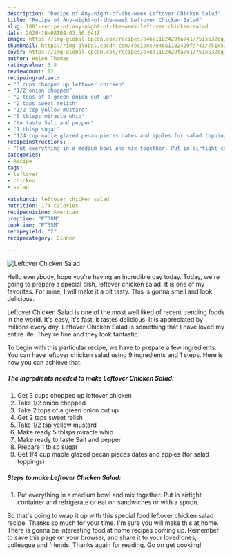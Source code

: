 ```yaml
---
description: "Recipe of Any-night-of-the-week Leftover Chicken Salad"
title: "Recipe of Any-night-of-the-week Leftover Chicken Salad"
slug: 1081-recipe-of-any-night-of-the-week-leftover-chicken-salad
date: 2020-10-08T04:03:56.641Z
image: https://img-global.cpcdn.com/recipes/e46a1182429fa741/751x532cq70/leftover-chicken-salad-recipe-main-photo.jpg
thumbnail: https://img-global.cpcdn.com/recipes/e46a1182429fa741/751x532cq70/leftover-chicken-salad-recipe-main-photo.jpg
cover: https://img-global.cpcdn.com/recipes/e46a1182429fa741/751x532cq70/leftover-chicken-salad-recipe-main-photo.jpg
author: Helen Thomas
ratingvalue: 3.8
reviewcount: 12
recipeingredient:
- "3 cups chopped up leftover chicken"
- "1/2 onion chopped"
- "2 tops of a green onion cut up"
- "2 taps sweet relish"
- "1/2 tsp yellow mustard"
- "5 tblsps miracle whip"
- "to taste Salt and pepper"
- "1 tblsp sugar"
- "1/4 cup maple glazed pecan pieces dates and apples for salad toppings"
recipeinstructions:
- "Put everything in a medium bowl and mix together. Put in airtight container and refrigerate or eat on sandwiches or with a spoon."
categories:
- Recipe
tags:
- leftover
- chicken
- salad

katakunci: leftover chicken salad 
nutrition: 174 calories
recipecuisine: American
preptime: "PT38M"
cooktime: "PT35M"
recipeyield: "2"
recipecategory: Dinner

---
```



![Leftover Chicken Salad](https://img-global.cpcdn.com/recipes/e46a1182429fa741/751x532cq70/leftover-chicken-salad-recipe-main-photo.jpg)

Hello everybody, hope you're having an incredible day today. Today, we're going to prepare a special dish, leftover chicken salad. It is one of my favorites. For mine, I will make it a bit tasty. This is gonna smell and look delicious.

Leftover Chicken Salad is one of the most well liked of recent trending foods in the world. It's easy, it's fast, it tastes delicious. It is appreciated by millions every day. Leftover Chicken Salad is something that I have loved my entire life. They're fine and they look fantastic.




To begin with this particular recipe, we have to prepare a few ingredients. You can have leftover chicken salad using 9 ingredients and 1 steps. Here is how you can achieve that.

<!--inarticleads1-->

##### The ingredients needed to make Leftover Chicken Salad:

1. Get 3 cups chopped up leftover chicken
1. Take 1/2 onion chopped
1. Take 2 tops of a green onion cut up
1. Get 2 taps sweet relish
1. Take 1/2 tsp yellow mustard
1. Make ready 5 tblsps miracle whip
1. Make ready to taste Salt and pepper
1. Prepare 1 tblsp sugar
1. Get 1/4 cup maple glazed pecan pieces dates and apples (for salad toppings)




<!--inarticleads2-->

##### Steps to make Leftover Chicken Salad:

1. Put everything in a medium bowl and mix together. Put in airtight container and refrigerate or eat on sandwiches or with a spoon.




So that's going to wrap it up with this special food leftover chicken salad recipe. Thanks so much for your time. I'm sure you will make this at home. There is gonna be interesting food at home recipes coming up. Remember to save this page on your browser, and share it to your loved ones, colleague and friends. Thanks again for reading. Go on get cooking!
